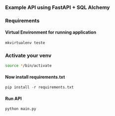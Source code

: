 
### Example API using FastAPI + SQL Alchemy

### Requirements

#### Virtual Environment for running application
```python 
mkvirtualenv teste
```

### Activate your venv
```bash
source */bin/activate
```

#### Now install requirements.txt
```python 
pip install -r requirements.txt
```

#### Run API
```python 
python main.py
```

